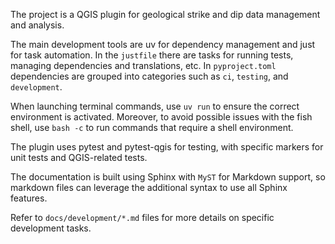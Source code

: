 The project is a QGIS plugin for geological strike and dip data management and analysis.

The main development tools are uv for dependency management and just for task automation.
In the `justfile` there are tasks for running tests, managing dependencies and
translations, etc.
In `pyproject.toml` dependencies are grouped into categories such as `ci`, `testing`, and
`development`.

When launching terminal commands, use `uv run` to ensure the correct environment
is activated. Moreover, to avoid possible issues with the fish shell, use `bash -c` to run
commands that require a shell environment.

The plugin uses pytest and pytest-qgis for testing, with specific markers for unit tests
and QGIS-related tests.

The documentation is built using Sphinx with `MyST` for Markdown support, so markdown files
can leverage the additional syntax to use all Sphinx features.

Refer to `docs/development/*.md` files for more details on specific development tasks.
